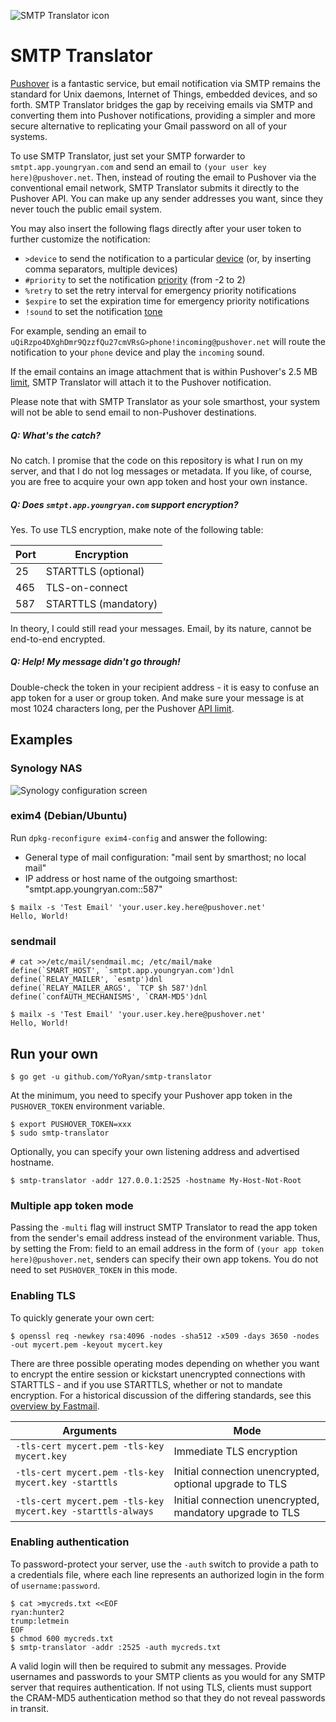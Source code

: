 ![SMTP Translator icon](https://raw.githubusercontent.com/wiki/YoRyan/smtp-translator/header_icon.png)

# SMTP Translator

[Pushover](https://pushover.net) is a fantastic service, but email notification
via SMTP remains the standard for Unix daemons, Internet of Things, embedded
devices, and so forth. SMTP Translator bridges the gap by receiving emails via
SMTP and converting them into Pushover notifications, providing a simpler and
more secure alternative to replicating your Gmail password on all of your
systems.

To use SMTP Translator, just set your SMTP forwarder to
`smtpt.app.youngryan.com` and send an email to `(your user key
here)@pushover.net`. Then, instead of routing the email to Pushover via the
conventional email network, SMTP Translator submits it directly to the Pushover
API. You can make up any sender addresses you want, since they never touch the
public email system.

You may also insert the following flags directly after your user token to
further customize the notification:

* `>device` to send the notification to a particular
  [device](https://pushover.net/api#identifiers) (or, by inserting comma
  separators, multiple devices)
* `#priority` to set the notification
  [priority](https://pushover.net/api#priority) (from -2 to 2)
* `%retry` to set the retry interval for emergency priority notifications
* `$expire` to set the expiration time for emergency priority notifications
* `!sound` to set the notification [tone](https://pushover.net/api#sounds)

For example, sending an email to
`uQiRzpo4DXghDmr9QzzfQu27cmVRsG>phone!incoming@pushover.net` will route the
notification to your `phone` device and play the `incoming` sound.

If the email contains an image attachment that is within Pushover's 2.5 MB
[limit](https://pushover.net/api#attachments), SMTP Translator will attach it
to the Pushover notification.

Please note that with SMTP Translator as your sole smarthost, your system will
not be able to send email to non-Pushover destinations.

##### Q: What's the catch?

No catch. I promise that the code on this repository is what I run on my
server, and that I do not log messages or metadata. If you like, of course, you
are free to acquire your own app token and host your own instance.

##### Q: Does `smtpt.app.youngryan.com` support encryption?

Yes. To use TLS encryption, make note of the following table:

| Port | Encryption |
| --- | --- |
| 25 | STARTTLS (optional) |
| 465 | TLS-on-connect |
| 587 | STARTTLS (mandatory) |

In theory, I could still read your messages. Email, by its nature, cannot be
end-to-end encrypted.

##### Q: Help! My message didn't go through!

Double-check the token in your recipient address - it is easy to confuse an app
token for a user or group token. And make sure your message is at most 1024
characters long, per the Pushover [API limit](https://pushover.net/api#limits).

## Examples

### Synology NAS

![Synology configuration screen](https://raw.githubusercontent.com/wiki/YoRyan/smtp-translator/synology_config.jpg)

### exim4 (Debian/Ubuntu)

Run `dpkg-reconfigure exim4-config` and answer the following:

- General type of mail configuration: "mail sent by smarthost; no local mail"
- IP address or host name of the outgoing smarthost: "smtpt.app.youngryan.com::587"

```
$ mailx -s 'Test Email' 'your.user.key.here@pushover.net'
Hello, World!
```

### sendmail

```
# cat >>/etc/mail/sendmail.mc; /etc/mail/make
define(`SMART_HOST', `smtpt.app.youngryan.com')dnl
define(`RELAY_MAILER', `esmtp')dnl
define(`RELAY_MAILER_ARGS', `TCP $h 587')dnl
define(`confAUTH_MECHANISMS', `CRAM-MD5')dnl
```

```
$ mailx -s 'Test Email' 'your.user.key.here@pushover.net'
Hello, World!
```

## Run your own

```
$ go get -u github.com/YoRyan/smtp-translator
```

At the minimum, you need to specify your Pushover app token in the
`PUSHOVER_TOKEN` environment variable.

```
$ export PUSHOVER_TOKEN=xxx
$ sudo smtp-translator
```

Optionally, you can specify your own listening address and advertised hostname.

```
$ smtp-translator -addr 127.0.0.1:2525 -hostname My-Host-Not-Root
```

### Multiple app token mode

Passing the `-multi` flag will instruct SMTP Translator to read the app token
from the sender's email address instead of the environment variable. Thus, by
setting the From: field to an email address in the form of `(your app token
here)@pushover.net`, senders can specify their own app tokens. You do not need
to set `PUSHOVER_TOKEN` in this mode.

### Enabling TLS

To quickly generate your own cert:

```
$ openssl req -newkey rsa:4096 -nodes -sha512 -x509 -days 3650 -nodes -out mycert.pem -keyout mycert.key
```

There are three possible operating modes depending on whether you want to
encrypt the entire session or kickstart unencrypted connections with STARTTLS -
and if you use STARTTLS, whether or not to mandate encryption. For a historical
discussion of the differing standards, see this [overview by
Fastmail](https://www.fastmail.com/help/technical/ssltlsstarttls.html).

| Arguments | Mode |
| --- | --- |
| `-tls-cert mycert.pem -tls-key mycert.key` | Immediate TLS encryption |
| `-tls-cert mycert.pem -tls-key mycert.key -starttls` | Initial connection unencrypted, optional upgrade to TLS |
| `-tls-cert mycert.pem -tls-key mycert.key -starttls-always` | Initial connection unencrypted, mandatory upgrade to TLS |

### Enabling authentication

To password-protect your server, use the `-auth` switch to provide a path to a
credentials file, where each line represents an authorized login in the form of
`username:password`.

```
$ cat >mycreds.txt <<EOF
ryan:hunter2
trump:letmein
EOF
$ chmod 600 mycreds.txt
$ smtp-translator -addr :2525 -auth mycreds.txt
```

A valid login will then be required to submit any messages. Provide usernames
and passwords to your SMTP clients as you would for any SMTP server that
requires authentication. If not using TLS, clients must support the CRAM-MD5
authentication method so that they do not reveal passwords in transit.
